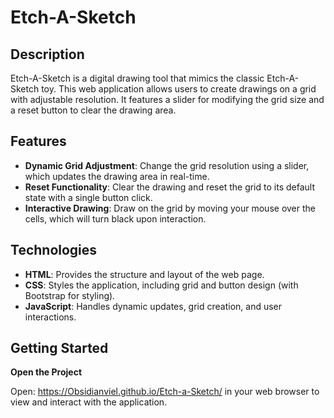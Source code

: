 # Etch-A-Sketch

## Description

Etch-A-Sketch is a digital drawing tool that mimics the classic Etch-A-Sketch toy. This web application allows users to create drawings on a grid with adjustable resolution. It features a slider for modifying the grid size and a reset button to clear the drawing area.
 
## Features

- **Dynamic Grid Adjustment**: Change the grid resolution using a slider, which updates the drawing area in real-time.
- **Reset Functionality**: Clear the drawing and reset the grid to its default state with a single button click.
- **Interactive Drawing**: Draw on the grid by moving your mouse over the cells, which will turn black upon interaction.

## Technologies

- **HTML**: Provides the structure and layout of the web page.
- **CSS**: Styles the application, including grid and button design (with Bootstrap for styling).
- **JavaScript**: Handles dynamic updates, grid creation, and user interactions.

## Getting Started

**Open the Project**

   Open: https://Obsidianviel.github.io/Etch-a-Sketch/ in your web browser to view and interact with the application.

